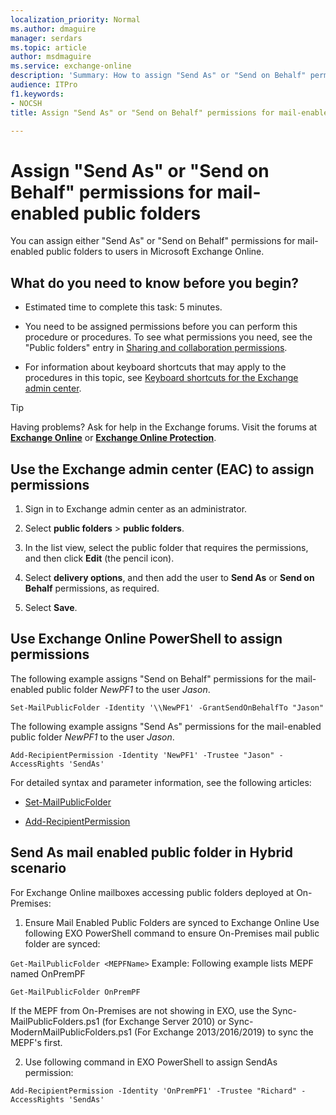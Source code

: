 ```yaml
---
localization_priority: Normal
ms.author: dmaguire
manager: serdars
ms.topic: article
author: msdmaguire
ms.service: exchange-online
description: 'Summary: How to assign "Send As" or "Send on Behalf" permissions to your Exchange Online public folders.'
audience: ITPro
f1.keywords:
- NOCSH
title: Assign "Send As" or "Send on Behalf" permissions for mail-enabled public folders

---
```


# Assign "Send As" or "Send on Behalf" permissions for mail-enabled public folders

You can assign either "Send As" or "Send on Behalf" permissions for mail-enabled public folders to users in Microsoft Exchange Online.

## What do you need to know before you begin?

- Estimated time to complete this task: 5 minutes.

- You need to be assigned permissions before you can perform this procedure or procedures. To see what permissions you need, see the "Public folders" entry in [Sharing and collaboration permissions](https://docs.microsoft.com/Exchange/permissions/feature-permissions/sharing-and-collaboration-permissions).

- For information about keyboard shortcuts that may apply to the procedures in this topic, see [Keyboard shortcuts for the Exchange admin center](https://docs.microsoft.com/exchange/accessibility/keyboard-shortcuts-in-admin-center).

> [!TIP]
> Having problems? Ask for help in the Exchange forums. Visit the forums at [**Exchange Online**](https://docs.microsoft.com/answers/topics/office-exchange-server-itpro.html) or [**Exchange Online Protection**](https://social.technet.microsoft.com/forums/forefront/home?forum=FOPE).

## Use the Exchange admin center (EAC) to assign permissions

1. Sign in to Exchange admin center as an administrator.

2. Select **public folders** \> **public folders**.

3. In the list view, select the public folder that requires the permissions, and then click **Edit** (the pencil icon).

4. Select **delivery options**, and then add the user to **Send As** or **Send on Behalf** permissions, as required.

5. Select **Save**.

## Use Exchange Online PowerShell to assign permissions

The following example assigns "Send on Behalf" permissions for the mail-enabled public folder *NewPF1* to the user *Jason*.

`Set-MailPublicFolder -Identity '\\NewPF1' -GrantSendOnBehalfTo "Jason"`

The following example assigns "Send As" permissions for the mail-enabled public folder *NewPF1* to the user *Jason*.

`Add-RecipientPermission -Identity 'NewPF1' -Trustee "Jason" -AccessRights 'SendAs'`

For detailed syntax and parameter information, see the following articles:

- [Set-MailPublicFolder](https://docs.microsoft.com/powershell/module/exchange/set-mailpublicfolder)

- [Add-RecipientPermission](https://docs.microsoft.com/powershell/module/exchange/add-recipientpermission)

## Send As mail enabled public folder in Hybrid scenario

For Exchange Online mailboxes accessing public folders deployed at On-Premises:

1) Ensure Mail Enabled Public Folders are synced to Exchange Online 
Use following EXO PowerShell command to ensure On-Premises mail public folder are synced:

`Get-MailPublicFolder <MEPFName>`
Example:
Following example lists MEPF named OnPremPF

`Get-MailPublicFolder OnPremPF`

If the MEPF from On-Premises are not showing in EXO, use the Sync-MailPublicFolders.ps1 (for Exchange Server 2010) or Sync-ModernMailPublicFolders.ps1 (For Exchange 2013/2016/2019) to sync the MEPF's first.

2) Use following command in EXO PowerShell to assign SendAs permission:

`Add-RecipientPermission -Identity 'OnPremPF1' -Trustee "Richard" -AccessRights 'SendAs'`
